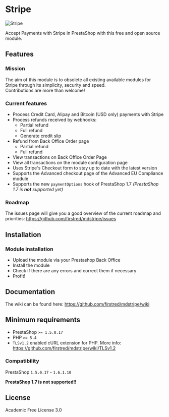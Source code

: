 # Stripe
![Stripe](https://stripe.com/img/about/logos/logos/blue.png)

Accept Payments with Stripe in PrestaShop with this free and open source module.

## Features
### Mission
The aim of this module is to obsolete all existing available modules for Stripe through its simplicity, security and speed.  
Contributions are more than welcome!

### Current features
- Process Credit Card, Alipay and Bitcoin (USD only) payments with Stripe
- Process refunds received by webhooks:
    - Partial refund
    - Full refund
    - Generate credit slip
- Refund from Back Office Order page
    - Partial refund
    - Full refund
- View transactions on Back Office Order Page
- View all transactions on the module configuration page
- Uses Stripe's Checkout form to stay up to date with the latest version
- Supports the Advanced checkout page of the Advanced EU Compliance module
- Supports the new `paymentOptions` hook of PrestaShop 1.7 _(PrestaShop 1.7 is **not** supported yet)_

### Roadmap
The issues page will give you a good overview of the current roadmap and priorities:
https://github.com/firstred/mdstripe/issues

## Installation
### Module installation
- Upload the module via your Prestashop Back Office
- Install the module
- Check if there are any errors and correct them if necessary
- Profit!

## Documentation
The wiki can be found here: https://github.com/firstred/mdstripe/wiki

## Minimum requirements
- PrestaShop `>= 1.5.0.17`
- PHP `>= 5.4`
- `TLSv1.2` enabled cURL extension for PHP. More info: https://github.com/firstred/mdstripe/wiki/TLSv1.2

### Compatibility
PrestaShop `1.5.0.17` - `1.6.1.10`

**PrestaShop 1.7 is not supported!!**

## License
Academic Free License 3.0
